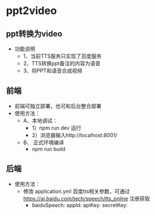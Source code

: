 # ppt2video

## ppt转换为video
- 功能说明
  - 1、当前TTS服务只实现了百度服务 
  - 2、TTS转换ppt备注的内容为语音 
  - 3、将PPT和语音合成视频

## 前端
- 前端可独立部署，也可和后台整合部署 
- 使用方法： 
  - A、本地调试： 
     - 1）npm run dev 运行 
     - 2）浏览器输入http://localhost:8001/ 
  - B、 正式环境编译
      - npm run build

## 后端
- 使用方法： 
  - 修改 application.yml 百度tts相关参数，可通过 https://ai.baidu.com/tech/speech/tts_online 注册获取 
    - baiduSpeech: 
     appId: 
     apiKey: 
     secretKey:
